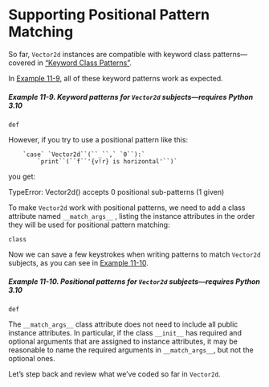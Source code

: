 # Supporting Positional Pattern Matching

So far, `Vector2d` instances are compatible with keyword class patterns—covered in [“Keyword Class Patterns”](ch05.html#keyword_class_patterns_sec).

In [Example 11-9](#vector_match_keyword_ex), all of these keyword patterns work as expected.

##### Example 11-9. Keyword patterns for `Vector2d` subjects—requires Python 3.10

```
def
```

However, if you try to use a positional pattern like this:

        `case` `Vector2d``(``_``,` `0``):`
            `print``(``f``'{v!r} is horizontal'``)`

you get:

TypeError: Vector2d() accepts 0 positional sub-patterns (1 given)

To make `Vector2d` work with positional patterns, we need to add a class attribute named `__match_args__` , listing the instance attributes in the order they will be used for positional pattern matching:

```
class
```

Now we can save a few keystrokes when writing patterns to match `Vector2d` subjects, as you can see in [Example 11-10](#vector_match_positional_ex).

##### Example 11-10. Positional patterns for `Vector2d` subjects—requires Python 3.10

```
def
```

The `__match_args__` class attribute does not need to include all public instance attributes. In particular, if the class `__init__` has required and optional arguments that are assigned to instance attributes, it may be reasonable to name the required arguments in `__match_args__`, but not the optional ones.

Let’s step back and review what we’ve coded so far in `Vector2d`.